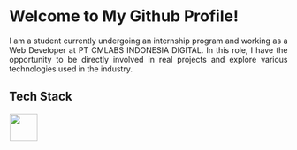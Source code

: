 # Welcome to My Github Profile!
<div align="justify">
I am a student currently undergoing an internship program and working as a Web Developer at PT CMLABS INDONESIA DIGITAL. In this role, I have the opportunity to be directly involved in real projects and explore various technologies used in the industry. 
<dev/>
  
## Tech Stack
  <img src="https://skillicons.dev/icons?i=javascript,cpp,html,css,nodejs,react,bootstrap,photoshop,python,flutter,debian,tailwind,php,docker,figma" height="50" style="margin: 1px"/> 
</p>







